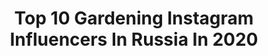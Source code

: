 ---
title: Top 10 Gardening Instagram Influencers In Russia In 2020
description: >-
  Find top gardening Instagram influencers in Russia in 2020. Most popular hashtags: #gardening #garden #spring #plants.
platform: Instagram
profiles:
  - username: "julia_raduga_"
    fullname: >-
      🌺🌹🌺дом в цветах🌳🌿🌲сад
    location: "Russia"
    followers: 35987
    engagement: 507
    commentsToLikes: 0.058526
    id: ck15uap1am8tw0i19baqoslyj
    verified: false
    hashtags: "#pelargonia, #funkia, #gardening, #pelargoni"
  - username: "jeka_227_mtb"
    fullname: >-
      Evgeniy Glazachev
    location: "Russia"
    followers: 44735
    engagement: 616
    commentsToLikes: 0.040770
    id: ckapammn4wps90i78x09av70s
    verified: false
    hashtags: "#earlybird, #easylife, #classic, #truvativ"
  - username: "natali_chili"
    fullname: >-
      Сад Натальи и Александра
    location: "Russia"
    followers: 5260
    engagement: 921
    commentsToLikes: 0.131024
    id: ck0w0210dc0000i19516ambu5
    verified: false
    hashtags: "#euphorbia, #sempervivum, #beautifulflowers, #floweroftheday"
  - username: "oxana.piskareva"
    fullname: >-
      Оксана Пискарева
    location: "Russia"
    followers: 7368
    engagement: 1035
    commentsToLikes: 0.053937
    id: ck6tvwmu2oorc0j71gc3t6f2o
    verified: false
    hashtags: "#igorgulyaev, #mygarden, #lovegarden, #gardeninspiration"
  - username: "textile.heart"
    fullname: >-
      Irina Sayfiydinova
    location: "Russia"
    followers: 15754
    engagement: 570
    commentsToLikes: 0.038941
    id: ck14iykkzhrh00i19yl2n3mjp
    verified: false
    hashtags: "#witch, #russianforest, #cozyhome, #homesweethome"
  - username: "katerinagepta"
    fullname: >-
      Катерина Гепта
    location: "Russia"
    followers: 8778
    engagement: 710
    commentsToLikes: 0.043534
    id: ck14js63tlwr00i194rnxdq0n
    verified: false
    hashtags: "#illustration, #flower, #illustrationart, #winter"
  - username: "astro_seal"
    fullname: >-
      Chris Cassidy
    location: "Russia"
    followers: 44735
    engagement: 722
    commentsToLikes: 0.019139
    id: ck5hmmm8mm8qv0i119lksx277
    verified: true
    hashtags: "#letsgetafterit, #mars, #apollo50th, #starwarsday"
  - username: "peter_nalitch"
    fullname: >-
      Петр Налич
    location: "Russia"
    followers: 9654
    engagement: 531
    commentsToLikes: 0.044646
    id: ck0w5ijdf3ss60i19r333f2cg
    verified: false
    hashtags: "#sos, #popmusic, #gardenshed, #art"
  - username: "sultanova_sad"
    fullname: >-
      Людмила (Мой Сад)
    location: "Russia"
    followers: 24022
    engagement: 432
    commentsToLikes: 0.049096
    id: ck134ra68xtap0i191737dxon
    verified: false
    hashtags: "#nivaki, #mygarden, #instadaily, #gardenlife"
  - username: "aleksandrov_sad"
    fullname: >-
      🍃Сад🍃Огород🍃Ландшафт
    location: "Russia"
    followers: 107821
    engagement: 349
    commentsToLikes: 0.063381
    id: ck0w5iduw3rv70i198s6ywevt
    verified: false
    hashtags: "#garden, #gardening"
---